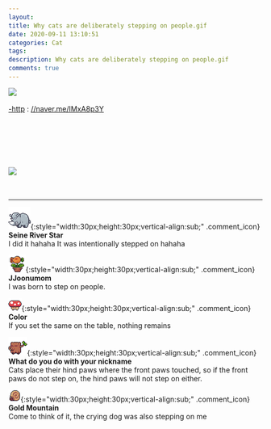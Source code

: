 ```yaml
---
layout: 
title: Why cats are deliberately stepping on people.gif
date: 2020-09-11 13:10:51
categories: Cat
tags: 
description: Why cats are deliberately stepping on people.gif
comments: true
---
```


![](https://blog.kakaocdn.net/dn/bH7eZo/btqIgfHsXPk/PpHNLcUZZyDdZmrkUXvSO1/img.gif)

[-http](<http://naver.me/IMxA8p3Y>) : [//naver.me/IMxA8p3Y](<http://naver.me/IMxA8p3Y>)

​

​

​

![](https://blog.kakaocdn.net/dn/Cv05e/btqH7blUCLZ/vHX2kd1120lxvKAG5swQvK/img.gif)

​

* * *

![comment](/assets/character/rino.png){:style="width:30px;height:30px;vertical-align:sub;" .comment_icon} **Seine River Star**  
I did it hahaha It was intentionally stepped on hahaha   
  
![comment](/assets/character/plant.png){:style="width:30px;height:30px;vertical-align:sub;" .comment_icon} **JJoonumom**  
I was born to step on people.   
  
![comment](/assets/character/mushroom.png){:style="width:30px;height:30px;vertical-align:sub;" .comment_icon} **Color**  
If you set the same on the table, nothing remains   
  
![comment](/assets/character/trunk.png){:style="width:30px;height:30px;vertical-align:sub;" .comment_icon} **What do you do with your nickname**  
Cats place their hind paws where the front paws touched, so if the front paws do not step on, the hind paws will not step on either.   
  
![comment](/assets/character/snail.png){:style="width:30px;height:30px;vertical-align:sub;" .comment_icon} **Gold Mountain**  
Come to think of it, the crying dog was also stepping on me   
  

